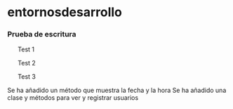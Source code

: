 # entornosdesarrollo
<h3>Prueba de escritura</h3>
<ul>Test 1</ul>
<ul>Test 2</ul>
<ul>Test 3</ul>

Se ha añadido un método que muestra la fecha y la hora
Se ha añadido una clase y métodos para ver y registrar usuarios